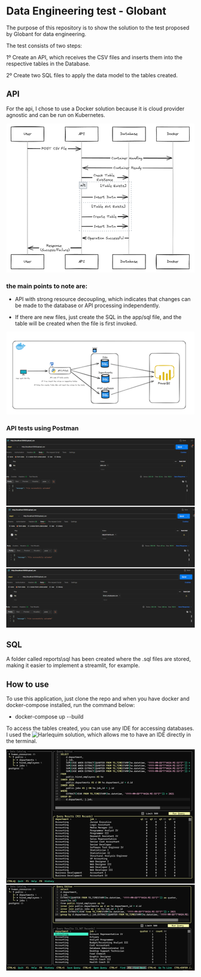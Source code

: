 
# Data Engineering test - Globant

The purpose of this repository is to show the solution to the test proposed by Globant for data engineering. 

The test consists of two steps:

1º Create an API, which receives the CSV files and inserts them into the respective tables in the Database.

2º Create two SQL files to apply the data model to the tables created. 


## API

For the api, I chose to use a Docker solution because it is cloud provider agnostic and can be run on Kubernetes. 

![resources](images/globant_diagram.png)

### the main points to note are:

- API with strong resource decoupling, which indicates that changes can be made to the database or API  processing independently.

- If there are new files, just create the SQL in the app/sql file, and the table will be created when the file is first invoked. 

![Table Schema](images/globant_diagram_docker.png)

### API tests using Postman

![jobs](images/insert_jobs.png)
![departments](images/insert_departments.png)
![hired_employees](images/insert_hired_employees.png)

## SQL

A folder called reports\sql has been created where the .sql files are stored, making it easier to implement a streamlit, for example. 

## How to use

To use this application, just clone the repo and when you have docker and docker-compose installed, run the command below:

- docker-compose up --build

To access the tables created, you can use any IDE for accessing databases. I used the ![Harlequim](https://harlequin.sh/docs/postgres/index) solution, which allows me to have an IDE directly in the terminal. 

![quarter results](images/harlequin_query_quarter.png)
![departments results](images/harlequin_query_departments.png)